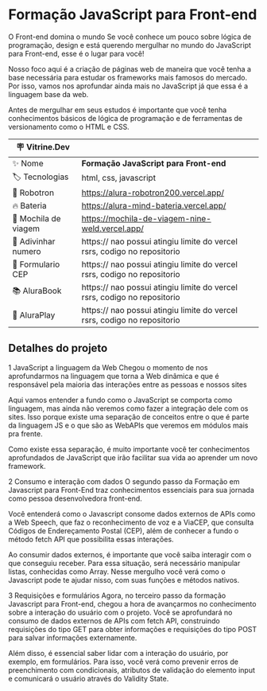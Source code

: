 # Formação JavaScript para Front-end

O Front-end domina o mundo
Se você conhece um pouco sobre lógica de programação, design e está querendo mergulhar no mundo do JavaScript para Front-end, esse é o lugar para você!

Nosso foco aqui é a criação de páginas web de maneira que você tenha a base necessária para estudar os frameworks mais famosos do mercado. Por isso, vamos nos aprofundar ainda mais no JavaScript já que essa é a linguagem base da web.

Antes de mergulhar em seus estudos é importante que você tenha conhecimentos básicos de lógica de programação e de ferramentas de versionamento como o HTML e CSS.

| :placard: Vitrine.Dev |     |
| -------------  | --- |
| :sparkles: Nome     | **Formação JavaScript para Front-end**
| :label: Tecnologias | html, css, javascript
| :rocket: Robotron   | https://alura-robotron200.vercel.app/
| :fire: Bateria      | https://alura-mind-bateria.vercel.app/
| 🎒 Mochila de viagem | https://mochila-de-viagem-nine-weld.vercel.app/
| 🔢 Adivinhar numero | https:// nao possui atingiu limite do vercel rsrs, codigo no repositorio
| 🔭 Formulario CEP   | https:// nao possui atingiu limite do vercel rsrs, codigo no repositorio
| 📚 AluraBook        | https:// nao possui atingiu limite do vercel rsrs, codigo no repositorio
| 🔌 AluraPlay        | https:// nao possui atingiu limite do vercel rsrs, codigo no repositorio

<!-- Inserir imagem com a #vitrinedev ao final do link -->
<!-- ![](https://via.placeholder.com/1200x500.png?text=imagem+lindona+do+meu+projeto#vitrinedev) -->

## Detalhes do projeto

1
JavaScript a linguagem da Web
Chegou o momento de nos aprofundarmos na linguagem que torna a Web dinâmica e que é responsável pela maioria das interações entre as pessoas e nossos sites

Aqui vamos entender a fundo como o JavaScript se comporta como linguagem, mas ainda não veremos como fazer a integração dele com os sites. Isso porque existe uma separação de conceitos entre o que é parte da linguagem JS e o que são as WebAPIs que veremos em módulos mais pra frente.

Como existe essa separação, é muito importante você ter conhecimentos aprofundados de JavaScript que irão facilitar sua vida ao aprender um novo framework.

2
Consumo e interação com dados
O segundo passo da Formação em Javascript para Front-End traz conhecimentos essenciais para sua jornada como pessoa desenvolvedora front-end.

Você entenderá como o Javascript consome dados externos de APIs como a Web Speech, que faz o reconhecimento de voz e a ViaCEP, que consulta Códigos de Endereçamento Postal (CEP), além de conhecer a fundo o método fetch API que possibilita essas interações.

Ao consumir dados externos, é importante que você saiba interagir com o que conseguiu receber. Para essa situação, será necessário manipular listas, conhecidas como Array. Nesse mergulho você verá como o Javascript pode te ajudar nisso, com suas funções e métodos nativos.

3
Requisições e formulários
Agora, no terceiro passo da formação Javascript para Front-end, chegou a hora de avançarmos no conhecimento sobre a interação do usuário com o projeto. Você se aprofundará no consumo de dados externos de APIs com fetch API, construindo requisições do tipo GET para obter informações e requisições do tipo POST para salvar informações externamente.

Além disso, é essencial saber lidar com a interação do usuário, por exemplo, em formulários. Para isso, você verá como prevenir erros de preenchimento com condicionais, atributos de validação do elemento input e comunicará o usuário através do Validity State.

